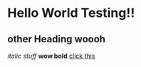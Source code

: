 # Hello World Testing!!
## other Heading woooh
*italic stuff* 
**wow bold**
[click this](https://www.wikihow.com/Order-a-Subway-Sandwich) 


